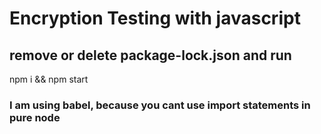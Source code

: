 # Encryption Testing with javascript

## remove or delete package-lock.json and run 


npm i && npm start

### I am using babel, because you cant use import statements in pure node


#### <web3bridge/>



